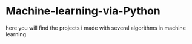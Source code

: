 # Machine-learning-via-Python
here you will find the projects i made with several algorithms in machine learning 
